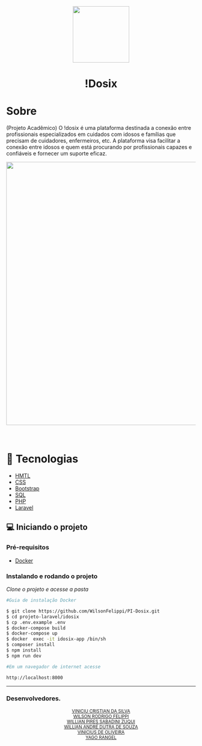 <div align="center">
  <img src="./Projeto/public/assets/images/Idosix.gif" width="150"/>
  <h1>!Dosix</h1>
</div>

# Sobre

(Projeto Acadêmico) O !dosix é uma plataforma destinada a conexão entre profissionais especializados em cuidados com idosos e famílias que precisam de cuidadores, enfermeiros, etc. A plataforma visa facilitar a conexão entre idosos e quem está procurando por profissionais capazes e confiáveis e fornecer um suporte eficaz.

<div align="center">
  <img src="./Projeto/public/assets/images/idosix.png" width="700" /> 
</div>

<br>
<br>

# 🚀 Tecnologias

- [HMTL](https://www.w3schools.com/tags/)
- [CSS](https://www.w3schools.com/cssref/index.php)
- [Bootstrap](https://getbootstrap.com/docs/4.1/getting-started/introduction/)
- [SQL](https://www.w3schools.com/sql/)
- [PHP](https://www.php.net/docs.php)
- [Laravel](https://www.laravel.com)


## 💻 Iniciando o projeto

### Pré-requisitos


- [Docker](http://www.docker.com)

### Instalando e rodando o projeto

_Clone o projeto e acesse a pasta_

```bash
#Guia de instalação Docker

$ git clone https://github.com/WilsonFelippi/PI-Dosix.git
$ cd projeto-laravel/idosix
$ cp .env.example .env
$ docker-compose build
$ docker-compose up
$ docker  exec -it idosix-app /bin/sh
$ composer install
$ npm install
$ npm run dev

#Em um navegador de internet acesse

http://localhost:8000
```

<hr>
<div>
    <h3>Desenvolvedores.</h3>
</div>
<div align="center">
  <sub><a href="https://github.com/ViniciuCristian21">VINICIU CRISTIAN DA SILVA</a></sub><br>
  <sub><a href="https://github.com/WilsonFelippi">WILSON RODRIGO FELIPPI</a></sub><br>
  <sub><a href="https://github.com/WillZuq">WILLIAN PIRES SABADINI ZUQUI</a></sub><br>
  <sub><a href="https://github.com/Willian-1921">WILLIAN ANDRÉ DUTRA DE SOUZA
</a></sub><br>
<sub><a href="#">VINICIUS DE OLIVEIRA</a></sub><br>
<sub><a href="#">YAGO RANGEL</a></sub><br>

</div>
